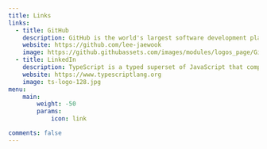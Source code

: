 ```yaml
---
title: Links
links:
  - title: GitHub
    description: GitHub is the world's largest software development platform.
    website: https://github.com/lee-jaewook
    image: https://github.githubassets.com/images/modules/logos_page/GitHub-Mark.png
  - title: LinkedIn
    description: TypeScript is a typed superset of JavaScript that compiles to plain JavaScript.
    website: https://www.typescriptlang.org
    image: ts-logo-128.jpg
menu:
    main: 
        weight: -50
        params:
            icon: link

comments: false
---
```


<!-- To use this feature, add `links` section to frontmatter.

This page's frontmatter: -->

<!-- ```yaml
links:
  - title: GitHub
    description: GitHub is the world's largest software development platform.
    website: https://github.com
    image: https://github.githubassets.com/images/modules/logos_page/GitHub-Mark.png
  - title: TypeScript
    description: TypeScript is a typed superset of JavaScript that compiles to plain JavaScript.
    website: https://www.typescriptlang.org
    image: ts-logo-128.jpg
``` -->

<!-- `image` field accepts both local and external images. -->